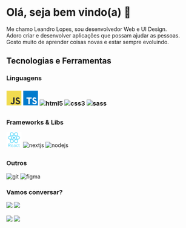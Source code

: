# Olá, seja bem vindo(a) 👋

<p>
  Me chamo Leandro Lopes, sou desenvolvedor Web e UI Design.
<br />Adoro criar e desenvolver aplicações que possam ajudar as pessoas.
<br />Gosto muito de aprender coisas novas e estar sempre evoluindo.
</p>

<h2 align="left"> Tecnologias e Ferramentas </h2>
  <h3 align="left">Linguagens<h3>
  <p align="left"> 
     <img src="https://raw.githubusercontent.com/devicons/devicon/master/icons/javascript/javascript-original.svg" alt="javascript" width="40" height="40"/>
     <img src="https://raw.githubusercontent.com/devicons/devicon/master/icons/typescript/typescript-original.svg" alt="typescript" width="40" height="40"/> 
     <img src="https://www.vectorlogo.zone/logos/w3_html5/w3_html5-icon.svg" alt="html5" width="40" height="40"/>
     <img src="https://www.vectorlogo.zone/logos/w3_css/w3_css-icon.svg" alt="css3" width="40" height="40"/>
     <img src="https://www.vectorlogo.zone/logos/sass-lang/sass-lang-icon.svg" alt="sass" width="40" height="40"/>
   </p>

##
 <h3 align="left">Frameworks & Libs</h3>
  <p align="left"> 
    <img src="https://raw.githubusercontent.com/devicons/devicon/master/icons/react/react-original-wordmark.svg" alt="reactjs" width="40" height="40"/>
    <img src="https://res.cloudinary.com/dbnq26wqe/image/upload/v1639626990/github/next-js_zsatir.png" alt="nextjs" width="40" height="40"/>
    <img src="https://www.vectorlogo.zone/logos/nodejs/nodejs-icon.svg" alt="nodejs" width="40" height="40"/>
  </p>
   
   ##
 <h3 align="left">Outros</h3>
  <p align="left"> 
    <img src="https://www.vectorlogo.zone/logos/git-scm/git-scm-icon.svg" alt="git" width="40" height="40"/>
    <img src="https://www.vectorlogo.zone/logos/figma/figma-icon.svg" alt="figma" width="40" height="40"/>  
  </p>

<h3 align="left"> Vamos conversar?</h3>
<div>  
  <a href="https://www.linkedin.com/in/leandroolopes/" target="_blank"><img src="https://img.shields.io/badge/-LinkedIn-%230077B5?style=for-the-badge&logo=linkedin&logoColor=white" target="_blank"></a> 
 <a href = "mailto:contato.leandrolopes@outlook.com"><img src="https://img.shields.io/badge/email-1a1a1a?style=for-the-badge&logo=microsoft&logoColor=white" target="_blank"></a>
 </div>
 <br>

<div>
  <img height="180em" src="https://github-readme-stats.vercel.app/api?username=d3vlopes&show_icons=true&theme=radical&count_private=true" />
  <img height="180em" src="https://github-readme-stats.vercel.app/api/top-langs/?username=d3vlopes&theme=radical&layout=compact&langs_count=8&hide=objective-c&dart" />
</div>
